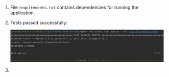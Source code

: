 1. File `requirements.txt` contains dependencies for running the application.
2. Tests passed successfully:

   ![image](images/1.png)

3. 
